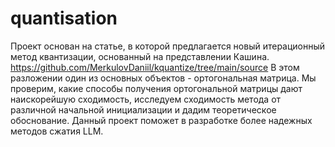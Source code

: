 # quantisation
Проект основан на статье, в которой предлагается новый итерационный метод квантизации, основанный на представлении
Кашина. 
https://github.com/MerkulovDaniil/kquantize/tree/main/source
В этом разложении один из основных объектов - ортогональная матрица. Мы проверим, какие способы получения
ортогональной матрицы дают наискорейшую сходимость, исследуем сходимость метода от различной начальной инициализации и дадим теоретическое обоснование. Данный проект
поможет в разработке более надежных методов сжатия LLM.

